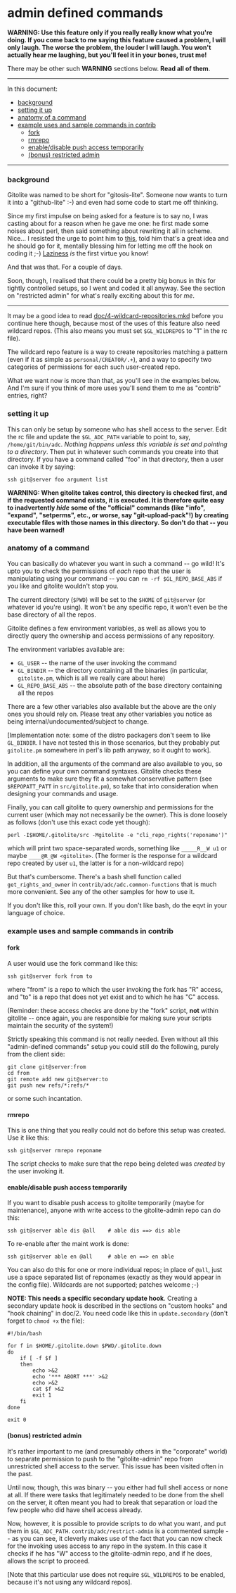 # admin defined commands

**WARNING:  Use this feature only if you really really know what you're doing.
If you come back to me saying this feature caused a problem, I will only
laugh.  The worse the problem, the louder I will laugh.  You won't actually
hear me laughing, but you'll feel it in your bones, trust me!**

There may be other such **WARNING** sections below.  **Read all of them**.

----

In this document:

  * <a href="#background">background</a>
  * <a href="#setting_it_up">setting it up</a>
  * <a href="#anatomy_of_a_command">anatomy of a command</a>
  * <a href="#example_uses_and_sample_commands_in_contrib">example uses and sample commands in contrib</a>
      * <a href="#fork">fork</a>
      * <a href="#rmrepo">rmrepo</a>
      * <a href="#enable_disable_push_access_temporarily">enable/disable push access temporarily</a>
      * <a href="#bonus_restricted_admin">(bonus) restricted admin</a>

----

<a name="background"></a>

### background

Gitolite was named to be short for "gitosis-lite".  Someone now wants to turn
it into a "github-lite" :-) and even had some code to start me off thinking.

Since my first impulse on being asked for a feature is to say no, I was
casting about for a reason when he gave me one: he first made some noises
about perl, then said something about rewriting it all in scheme.  Nice... I
resisted the urge to point him to [this][xkcd224], told him that's a great
idea and he should go for it, mentally blessing him for letting me off the
hook on coding it ;-) [Laziness][lazy] *is* the first virtue you know!

[xkcd224]: http://xkcd.com/224/
[lazy]: http://c2.com/cgi/wiki?LazinessImpatienceHubris

And that was that.  For a couple of days.

Soon, though, I realised that there could be a pretty big bonus in this for
tightly controlled setups, so I went and coded it all anyway.  See the section
on "restricted admin" for what's really exciting about this for *me*.

----

It may be a good idea to read [doc/4-wildcard-repositories.mkd][wild] before
you continue here though, because most of the uses of this feature also need
wildcard repos.  (This also means you must set `$GL_WILDREPOS` to "1" in the
rc file).

[wild]: http://github.com/sitaramc/gitolite/blob/pu/doc/4-wildcard-repositories.mkd

The wildcard repo feature is a way to create repositories matching a pattern
(even if it as simple as `personal/CREATOR/.+`), and a way to specify two
categories of permissions for each such user-created repo.

What we want now is more than that, as you'll see in the examples below.  And
I'm sure if you think of more uses you'll send them to me as "contrib"
entries, right?

<a name="setting_it_up"></a>

### setting it up

This can only be setup by someone who has shell access to the server.  Edit
the rc file and update the `$GL_ADC_PATH` variable to point to, say,
`/home/git/bin/adc`.  *Nothing happens unless this variable is set and
pointing to a directory*.  Then put in whatever such commands you create into
that directory.  If you have a command called "foo" in that directory, then a
user can invoke it by saying:

    ssh git@server foo argument list

**WARNING: When gitolite takes control, this directory is checked first, and
if the requested command exists, it is executed.  It is therefore quite easy
to inadvertently *hide* some of the "official" commands (like "info",
"expand", "setperms", etc., or worse, say "git-upload-pack"!) by creating
executable files with those names in this directory.  So don't do that -- you
have been warned!**

<a name="anatomy_of_a_command"></a>

### anatomy of a command

You can basically do whatever you want in such a command -- go wild!  It's
upto you to check the permissions of *each* repo that the user is manipulating
using your command -- you can `rm -rf $GL_REPO_BASE_ABS` if you like and
gitolite wouldn't stop you.

The current directory (`$PWD`) will be set to the `$HOME` of `git@server` (or
whatever id you're using).  It won't be any specific repo, it won't even be
the base directory of all the repos.

Gitolite defines a few environment variables, as well as allows you to
directly query the ownership and access permissions of any repository.

The environment variables available are:

  * `GL_USER` -- the name of the user invoking the command
  * `GL_BINDIR` -- the directory containing all the binaries (in particular,
    `gitolite.pm`, which is all we really care about here)
  * `GL_REPO_BASE_ABS` -- the absolute path of the base directory containing
    all the repos

There are a few other variables also available but the above are the only ones
you should rely on.  Please treat any other variables you notice as being
internal/undocumented/subject to change.

[Implementation note: some of the distro packagers don't seem to like
`GL_BINDIR`.  I have not tested this in those scenarios, but they probably put
`gitolite.pm` somewhere in perl's lib path anyway, so it ought to work].

In addition, all the arguments of the command are also available to you, so
you can define your own command syntaxes.  Gitolite checks these arguments to
make sure they fit a somewhat conservative pattern (see `$REPOPATT_PATT` in
`src/gitolite.pm`), so take that into consideration when designing your
commands and usage.

Finally, you can call gitolite to query ownership and permissions for the
current user (which may not necessarily be the owner).  This is done loosely
as follows (don't use this exact code yet though):

    perl -I$HOME/.gitolite/src -Mgitolite -e "cli_repo_rights('reponame')"

which will print two space-separated words, something like `_____R__W u1` or
maybe `____@R_@W <gitolite>`.  (The former is the response for a wildcard repo
created by user `u1`, the latter is for a non-wildcard repo)

But that's cumbersome.  There's a bash shell function called
`get_rights_and_owner` in `contrib/adc/adc.common-functions` that is much more
convenient.  See any of the other samples for how to use it.

If you don't like this, roll your own.  If you don't like bash, do the eqvt in
your language of choice.

<a name="example_uses_and_sample_commands_in_contrib"></a>

### example uses and sample commands in contrib

<a name="fork"></a>

#### fork

A user would use the fork command like this:

    ssh git@server fork from to

where "from" is a repo to which the user invoking the fork has "R" access, and
"to" is a repo that does not yet exist and to which he has "C" access.

(Reminder: these access checks are done by the "fork" script, **not** within
gitolite -- once again, you are responsible for making sure your scripts
maintain the security of the system!)

Strictly speaking this command is not really needed.  Even without all this
"admin-defined commands" setup you could still do the following, purely from
the client side:

    git clone git@server:from
    cd from
    git remote add new git@server:to
    git push new refs/*:refs/*

or some such incantation.

<a name="rmrepo"></a>

#### rmrepo

This is one thing that you really could not do before this setup was created.
Use it like this:

    ssh git@server rmrepo reponame

The script checks to make sure that the repo being deleted was *created* by
the user invoking it.

<a name="enable_disable_push_access_temporarily"></a>

#### enable/disable push access temporarily

If you want to disable push access to gitolite temporarily (maybe for
maintenance), anyone with write access to the gitolite-admin repo can do this:

    ssh git@server able dis @all    # able dis ==> dis able

To re-enable after the maint work is done:

    ssh git@server able en @all     # able en ==> en able

You can also do this for one or more individual repos; in place of `@all`,
just use a space separated list of reponames (exactly as they would appear in
the config file).  Wildcards are not supported; patches welcome ;-)

**NOTE: This needs a specific secondary update hook**.  Creating a secondary
update hook is described in the sections on "custom hooks" and "hook chaining"
in doc/2.  You need code like this in `update.secondary` (don't forget to
`chmod +x` the file):

    #!/bin/bash

    for f in $HOME/.gitolite.down $PWD/.gitolite.down
    do
        if [ -f $f ]
        then
            echo >&2
            echo '*** ABORT ***' >&2
            echo >&2
            cat $f >&2
            exit 1
        fi
    done

    exit 0

<a name="bonus_restricted_admin"></a>

#### (bonus) restricted admin

It's rather important to me (and presumably others in the "corporate" world)
to separate permission to push to the "gitolite-admin" repo from unrestricted
shell access to the server.  This issue has been visited often in the past.

Until now, though, this was binary -- you either had full shell access or none
at all.  If there were tasks that legitimately needed to be done from the
shell on the server, it often meant you had to break that separation or load
the few people who did have shell access already.

Now, however, it is possible to provide scripts to do what you want, and put
them in `$GL_ADC_PATH`.  `contrib/adc/restrict-admin` is a commented sample --
as you can see, it cleverly makes use of the fact that you can now check for
the invoking uses access to any repo in the system.  In this case it checks if
he has "W" access to the gitolite-admin repo, and if he does, allows the
script to proceed.

[Note that this particular use does not require `$GL_WILDREPOS` to be enabled,
because it's not using any wildcard repos].

